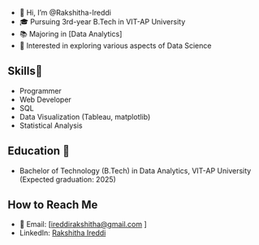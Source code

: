 - 👋 Hi, I’m @Rakshitha-Ireddi
- 🎓 Pursuing 3rd-year B.Tech in VIT-AP University
- 📚 Majoring in [Data Analytics]
- 👀 Interested in exploring various aspects of Data Science

## Skills💫
- Programmer
- Web Developer
- SQL
- Data Visualization (Tableau, matplotlib)
- Statistical Analysis
## Education 🌱
- Bachelor of Technology (B.Tech) in Data Analytics, VIT-AP University (Expected graduation: 2025)

## How to Reach Me
- 📧 Email: [ireddirakshitha@gmail.com ]
- LinkedIn: [Rakshitha Ireddi](https://www.linkedin.com/in/rakshitha-ireddi/)




